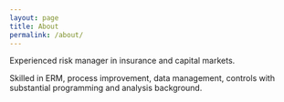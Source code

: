 ```yaml
---
layout: page
title: About
permalink: /about/
---
```


Experienced risk manager in insurance and capital markets. 

Skilled in ERM, process improvement, data management, controls with substantial programming and analysis background. 

